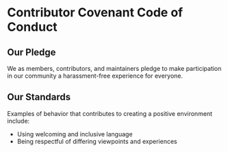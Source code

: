 # Contributor Covenant Code of Conduct

## Our Pledge
We as members, contributors, and maintainers pledge to make participation in our community a harassment-free experience for everyone.

## Our Standards
Examples of behavior that contributes to creating a positive environment include:
- Using welcoming and inclusive language
- Being respectful of differing viewpoints and experiences

